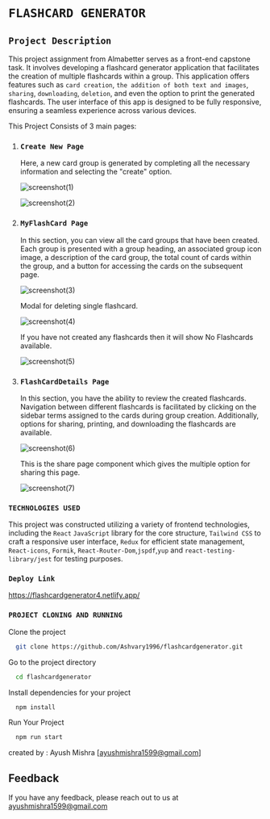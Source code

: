 # `FLASHCARD GENERATOR`

## `Project Description`

This project assignment from Almabetter serves as a front-end capstone task.
It involves developing a flashcard generator application that facilitates the creation of multiple flashcards within a group.
This application offers features such as `card creation`, `the addition of both text and images`, `sharing`, `downloading`, `deletion`, and even the option to print the generated flashcards.
The user interface of this app is designed to be fully responsive, ensuring a seamless experience across various devices.

This Project Consists of 3 main pages:

1. ### `Create New Page`

   Here, a new card group is generated by completing all the necessary information and selecting the "create" option.

    ![screenshot(1)](https://github.com/Ashvary1996/flashcardgenerator/assets/89014041/c818daaf-6850-42b1-ae86-82bc0cc89ca0)

   ![screenshot(2)](https://github.com/Ashvary1996/flashcardgenerator/assets/89014041/9e095c5e-0ae6-4803-bb0c-03fd07e15bd9)

2. ### `MyFlashCard Page`

   In this section, you can view all the card groups that have been created.
   Each group is presented with a group heading, an associated group icon image, a description of the card group,
   the total count of cards within the group, and a button for accessing the cards on the subsequent page.

   ![screenshot(3)](https://github.com/Ashvary1996/flashcardgenerator/assets/89014041/98601e96-12eb-47db-ae77-b486ef07bfd5)

   Modal for deleting single flashcard.

    ![screenshot(4)](https://github.com/Ashvary1996/flashcardgenerator/assets/89014041/043eda50-4e8e-42bc-8376-daff7debe9e0)

   If you have not created any flashcards then it will show No Flashcards available.

   ![screenshot(5)](https://github.com/Ashvary1996/flashcardgenerator/assets/89014041/0e37ed01-c8c0-4672-8838-c2779257e0e8)

3. ### `FlashCardDetails Page`
   In this section, you have the ability to review the created flashcards.
   Navigation between different flashcards is facilitated by clicking on the sidebar terms assigned to the cards during group creation.
   Additionally, options for sharing, printing, and downloading the flashcards are available.

    ![screenshot(6)](https://github.com/Ashvary1996/flashcardgenerator/assets/89014041/ae48bf99-b6d1-4db5-80af-d8abeb7250f9)

    This is the share page component which gives the multiple option for sharing this page.

   ![screenshot(7)](https://github.com/Ashvary1996/flashcardgenerator/assets/89014041/a6a0aaba-97f3-40d7-b62b-a3f93a29cedc)

### `TECHNOLOGIES USED`

This project was constructed utilizing a variety of frontend technologies, including the `React` `JavaScript` library for the core structure, `Tailwind CSS` to craft a responsive user interface, `Redux` for efficient state management, `React-icons`, `Formik`, `React-Router-Dom`,`jspdf`,`yup` and `react-testing-library/jest` for testing purposes.

### `Deploy Link`


   https://flashcardgenerator4.netlify.app/


### `PROJECT CLONING AND RUNNING`

Clone the project

```bash
  git clone https://github.com/Ashvary1996/flashcardgenerator.git
```

Go to the project directory

```bash
  cd flashcardgenerator
```

Install dependencies for your project

```bash
  npm install
```

Run Your Project

```bash
  npm run start
```

created by : Ayush Mishra [ayushmishra1599@gmail.com]


## Feedback

If you have any feedback, please reach out to us at ayushmishra1599@gmail.com
